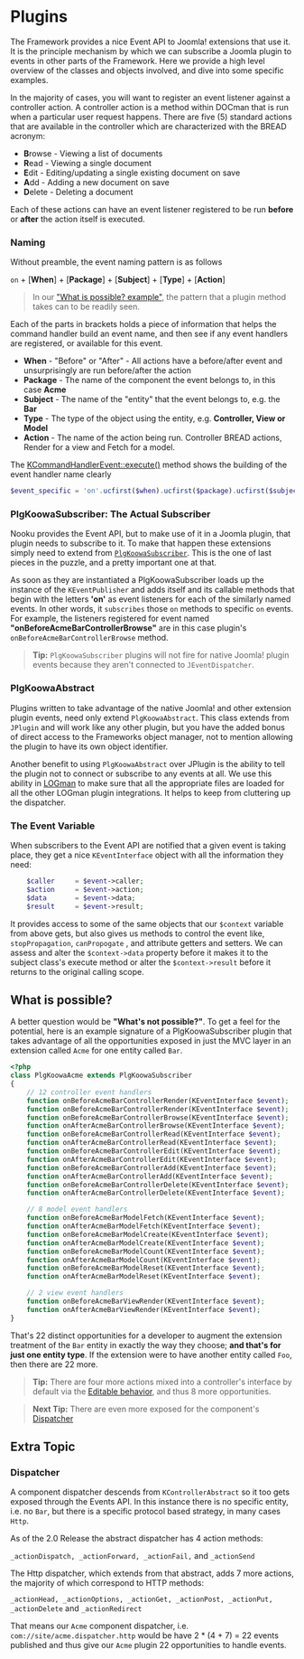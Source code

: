 # Plugins

The Framework provides a nice Event API to Joomla! extensions that use it. It is the principle mechanism by which we can subscribe a Joomla plugin to events in other parts of the Framework. Here we provide a high level overview of the classes and objects involved, and dive into some specific examples.

In the majority of cases, you will want to register an event listener against a controller action. A controller action is
a method within DOCman that is run when a particular user request happens. There are five (5) standard actions that are available in
the controller which are characterized with the BREAD acronym:

* **B**rowse - Viewing a list of documents
* **R**ead - Viewing a single document
* **E**dit - Editing/updating a single existing document on save
* **A**dd - Adding a new document on save
* **D**elete - Deleting a document

Each of these actions can have an event listener registered to be run **before** or **after** the action itself is executed.

<!-- toc -->

<!-- THIS SEEMS LIKE MORE OF A BLOG POST TO ME-->

### Naming

Without preamble, the event naming pattern is as follows

`on` + [**When**] + [**Package**] + [**Subject**] + [**Type**] + [**Action**]

> In our ["What is possible? example"](#what-is-possible), the pattern that a plugin method takes can to be readily seen.

Each of the parts in brackets holds a piece of information that helps the command handler build an event name, and then see if any event handlers are registered, or available for this event.

* **When** - "Before" or "After" - All actions have a before/after event and unsurprisingly are run before/after the action
* **Package**  - The name of the component the event belongs to, in this case **Acme**
* **Subject** - The name of the "entity" that the event belongs to, e.g. the **Bar**
* **Type** - The type of the object using the entity, e.g. **Controller, View or Model**
* **Action** - The name of the action being run. Controller BREAD actions, Render for a view and Fetch for a model.

The [KCommandHandlerEvent::execute()](https://github.com/nooku/nooku-framework/blob/master/code/libraries/koowa/libraries/command/handler/event.php#L12) method shows the building of the event handler name clearly

```php
$event_specific = 'on'.ucfirst($when).ucfirst($package).ucfirst($subject).ucfirst($type).$name;
```

### PlgKoowaSubscriber: The Actual Subscriber 

Nooku provides the Event API, but to make use of it in a Joomla plugin, that plugin needs to subscribe to it.  To make that happen these extensions simply need to extend from [`PlgKoowaSubscriber`](https://github.com/nooku/nooku-framework/blob/master/code/libraries/koowa/plugins/koowa/subscriber.php). This is the one of last pieces in the puzzle, and a pretty important one at that.    

As soon as they are instantiated a PlgKoowaSubscriber loads up the instance of the `KEventPublisher` and adds itself and its callable methods that begin with the letters **'on'** as event listeners for each of the similarly named events. In other words, it `subscribes` those `on` methods to specific `on` events. For example, the listeners registered for event named **"onBeforeAcmeBarControllerBrowse"** are in this case plugin's  `onBeforeAcmeBarControllerBrowse` method.
 
>**Tip:** `PlgKoowaSubscriber` plugins will not fire for native Joomla! plugin events because they aren't connected to `JEventDispatcher`.

### PlgKoowaAbstract

Plugins written to take advantage of the native Joomla! and other extension plugin events, need only extend `PlgKoowaAbstract`. This class extends from `JPlugin` and will work like any other plugin, but you have the added bonus of direct access to the Frameworks object manager, not to mention allowing the plugin to have its own object identifier. 

Another benefit to using `PlgKoowaAbstract` over JPlugin is the ability to tell the plugin not to connect or subscribe to any events at all. We use this ability in [LOGman](http://developer.joomlatools.com/extensions/logman.html) to make sure that all the appropriate files are loaded for all the other LOGman plugin integrations. It helps to keep from cluttering up the dispatcher. 

### The Event Variable

When subscribers to the Event API are notified that a given event is taking place, they get a nice `KEventInterface` object with all the information they need: 

```php
    $caller		= $event->caller;
    $action 	= $event->action;
    $data 		= $event->data;
    $result 	= $event->result;
```
It provides access to some of the same objects that our `$context` variable from above gets, but also gives us methods to control the event like, `stopPropagation`,  `canPropogate` , and attribute getters and setters. We can assess and alter the `$context->data` property before it makes it to the subject class's execute method or alter the `$context->result` before it returns to the original calling scope.  

## What is possible?

A better question would be **"What's not possible?"**.<!--There are many opportunities in the handling of a request through the Framework for thesupplementing of an extension's functionality.--> To get a feel for the potential, here is an example signature of a PlgKoowaSubscriber plugin that takes advantage of all the opportunities exposed in just the MVC layer in an extension called `Acme` for one entity called `Bar`.
<a name="first_acme"></a>
```php
<?php
class PlgKoowaAcme extends PlgKoowaSubscriber
{
    // 12 controller event handlers
    function onBeforeAcmeBarControllerRender(KEventInterface $event);
    function onBeforeAcmeBarControllerRender(KEventInterface $event);
    function onBeforeAcmeBarControllerBrowse(KEventInterface $event);
    function onAfterAcmeBarControllerBrowse(KEventInterface $event);
    function onBeforeAcmeBarControllerRead(KEventInterface $event);
    function onAfterAcmeBarControllerRead(KEventInterface $event);
    function onBeforeAcmeBarControllerEdit(KEventInterface $event);
    function onAfterAcmeBarControllerEdit(KEventInterface $event);
    function onBeforeAcmeBarControllerAdd(KEventInterface $event);
    function onAfterAcmeBarControllerAdd(KEventInterface $event);
    function onBeforeAcmeBarControllerDelete(KEventInterface $event);
    function onAfterAcmeBarControllerDelete(KEventInterface $event);

    // 8 model event handlers
    function onBeforeAcmeBarModelFetch(KEventInterface $event);
    function onAfterAcmeBarModelFetch(KEventInterface $event);
    function onBeforeAcmeBarModelCreate(KEventInterface $event);
    function onAfterAcmeBarModelCreate(KEventInterface $event);
    function onBeforeAcmeBarModelCount(KEventInterface $event);
    function onAfterAcmeBarModelCount(KEventInterface $event);
    function onBeforeAcmeBarModelReset(KEventInterface $event);
    function onAfterAcmeBarModelReset(KEventInterface $event);

    // 2 view event handlers
    function onBeforeAcmeBarViewRender(KEventInterface $event);
    function onAfterAcmeBarViewRender(KEventInterface $event);
}
```

That's 22 distinct opportunities for a developer to augment the extension treatment of the `Bar` entity in exactly the way they choose; **and that's for just one entity type**.
If the extension were to have another entity called `Foo`, then there are 22 more.

> **Tip:** There are four more actions mixed into a controller's interface by default via the [Editable behavior](https://github.com/nooku/nooku-framework/blob/master/code/libraries/koowa/components/com_koowa/controller/behavior/editable.php#L16),
and thus 8 more opportunities. 

> **Next Tip:** There are even more exposed for the component's [Dispatcher](#dispatcher)

## Extra Topic

### Dispatcher

A component dispatcher descends from `KControllerAbstract` so it too gets exposed through the Events API. In this instance there is no specific entity, i.e. no `Bar`, but there is a specific protocol based strategy, in many cases `Http`.

As of the 2.0 Release the abstract dispatcher has 4 action methods:

`_actionDispatch, _actionForward, _actionFail,` and `_actionSend`

The Http dispatcher, which extends from that abstract, adds 7 more actions, the majority of which correspond to HTTP methods:

`_actionHead, _actionOptions, _actionGet, _actionPost, _actionPut, _actionDelete` and `_actionRedirect`

That means our `Acme` component dispatcher, i.e. `com://site/acme.dispatcher.http` would be have  2 * (4 + 7) = 22 events published and thus give our `Acme` plugin 22 opportunities to handle events.


